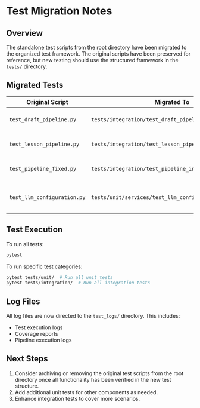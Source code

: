 # Test Migration Notes

## Overview

The standalone test scripts from the root directory have been migrated to the organized test framework. The original scripts have been preserved for reference, but new testing should use the structured framework in the `tests/` directory.

## Migrated Tests

| Original Script | Migrated To | Description |
|----------------|-------------|-------------|
| `test_draft_pipeline.py` | `tests/integration/test_draft_pipeline_integration.py` | Tests for the draft pipeline service |
| `test_lesson_pipeline.py` | `tests/integration/test_lesson_pipeline_integration.py` | Tests for the lesson pipeline service |
| `test_pipeline_fixed.py` | `tests/integration/test_pipeline_integration.py` | Tests for the fixed pipeline implementation |
| `test_llm_configuration.py` | `tests/unit/services/test_llm_configuration.py` | Tests for LLM service provider and configuration |

## Test Execution

To run all tests:
```bash
pytest
```

To run specific test categories:
```bash
pytest tests/unit/  # Run all unit tests
pytest tests/integration/  # Run all integration tests
```

## Log Files

All log files are now directed to the `test_logs/` directory. This includes:
- Test execution logs
- Coverage reports
- Pipeline execution logs

## Next Steps

1. Consider archiving or removing the original test scripts from the root directory once all functionality has been verified in the new test structure.
2. Add additional unit tests for other components as needed.
3. Enhance integration tests to cover more scenarios.
